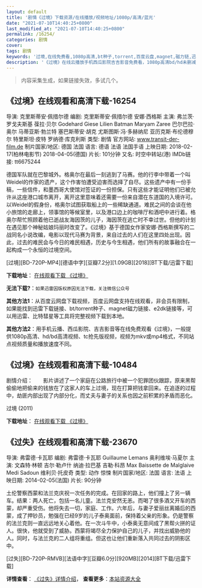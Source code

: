 ```yaml
---
layout: default
title: '剧情《过境》下载资源/在线播放/视频地址/1080p/高清/蓝光'
date: "2021-07-10T14:40:25+0800"
last_modified_at: "2021-07-10T14:40:25+0800"
permalink: /16254/
categories: 剧情
cover:
tags: 剧情
keywords: '过境,在线免费看,1080p高清,bt种子,torrent,百度云盘,magnet,磁力链,迅雷下载资源'
description: '《过境》在线云播放手机西瓜影院吉吉影音免费看，1080p高清bd/hd未删减完整版和tc抢先枪版，mkv/mp4格式，附带bt/torrent种子、magnet/磁力链、百度云盘、网盘资源迅雷下载链接'
---
```


>内容采集生成，如果链接失效，多试几个。


## 《过境》在线观看和高清下载-16254

导演: 克里斯蒂安·佩措尔德 编剧: 克里斯蒂安·佩措尔德 安娜·西格斯 主演: 弗兰茨·罗戈夫斯基 葆拉·贝尔 Godehard Giese Lilien Batman Maryam Zaree 巴尔巴拉·奥尔 马蒂亚斯·勃兰特 塞巴斯蒂安·胡克 尤斯图斯·冯·多赫纳尼 亚历克斯·布伦德穆尔 特里斯坦·皮特 罗纳德·库克利斯 类型: 剧情 官方网站: www.transit-der-film.de 制片国家/地区: 德国 法国 语言: 德语 法语 法国手语 上映日期: 2018-02-17(柏林电影节) 2018-04-05(德国) 片长: 101分钟 又名: 时空中转站(港) IMDb链接: tt6675244

德国军队就在巴黎城外。格奥尔在最后一刻逃到了马赛。他的行李中带着一个叫Weidel的作家的遗产，这个作害怕遭受迫害而选择了自尽。这些遗产中有一份手稿，一些信件，和墨西哥大使馆对签证的一份担保。只有这些才能证明他们已被允许从这座港口城市离开，离开这里意味着还需要一份来自潜在东道国的入境许可。以Weidel的假身份，格奥尔试图获取船上的一些稀缺通道。难民之间的会谈在他小旅馆的走廊上，领事馆的等候室里，以及港口边上的咖啡厅和酒吧中进行着。格奥尔帮忙照顾着他已逝战友海因茨的儿子，海因茨在逃亡时不幸过世。但他的计划在遇见那个神秘姑娘玛丽时改变了。《过境》基于德国女作家安娜·西格斯撰写的二战同名小说改编，电影以现代马赛为背景，来自过去的人们在这里四处出现。因此，过去的难民会与今日的难民相遇，历史与今生相遇，他们所有的故事融合在一起构成一个永恒的过境空间。


[过境][BD-720P-MP4][德语中字][豆瓣7.2分][1.09GB][2018][BT下载/迅雷下载]

**下载地址**： [在线观看下载 《过境》](https://www.btdx8.com/torrent/gj_2018.html) 


**无法下载?**：`如果迅雷因版权原因无法下载，关注微信公众号 `

**其他方法1**：从百度云网盘下载视频，百度云网盘支持在线观看，非会员有限制，如果能找到迅雷下载链接、bt/torrent种子、magnet磁力链接、e2dk链接等，可以用迅雷、比特彗星等工具将完整视频下载到本地。

**其他方法2**：用手机云播、西瓜影院、吉吉影音等在线免费观看《过境》，一般提供1080p高清、hd/bd高清视频、tc抢先版视频，视频为mkv或mp4格式，不同站点视频质量和播放速度不同。


## 《过境》在线观看和高清下载-10484

剧情介绍：　　影片讲述了一个家庭在公路旅行中被一个犯罪团伙跟踪，原来黑帮偷偷地把偷来的钱放在了这家人的车上过境，现在打算把钱拿回来。在追逐的过程中，劫匪内部出现了内部分化，而丈夫与妻子的关系也因之前积累的矛盾而恶化。


过境 (2011)

**下载地址**： [在线观看下载 《过境》](https://www.btbtdy.me/btdy/dy8325.html) 


## 《过失》在线观看和高清下载-23670

导演: 弗雷德·卡瓦耶 编剧: 弗雷德·卡瓦耶 Guillaume Lemans 奥利维埃·马夏尔 主演: 文森特·林顿 吉尔·勒卢什 纳迪·拉巴基 吉勒·科昂 Max Baissette de Malglaive Medi Sadoun 维利贝·托皮奇 类型: 动作 惊悚 制片国家/地区: 法国 语言: 法语 上映日期: 2014-02-05(法国) 片长: 90分钟

土伦警察西蒙和法兰克庆祝一次任务的完成。在回家的路上，他们撞上了另一辆车。结果：两人死亡，包括一名儿童。法兰克安然无恙。而喝了很多酒又开车的西蒙，却严重受伤。他将失去一切，家庭、工作。六年后，与妻子爱丽丝离婚后的西蒙，成了押钞员，勉强在已经9岁的儿子泰奥面前，保持着父亲的形象。仍是警察的法兰克则一直远远地关心着他。在一次斗牛中，小泰奥无意间成了黑帮火拼的证人。很快，他就受到了威胁。西蒙将竭尽全力保护自己的儿子，并找出威胁他的人。同时，与法兰克的二人组将重组。但这也让他们重新落入共同过去的阴影区中。


[过失][BD-720P-RMVB][法语中字][豆瓣6.0分][920MB][2014][BT下载/迅雷下载]

**详情查看**： [《过失》详情介绍](/movie/23670/)， **查看更多**：[本站资源大全](/movie/t/all/)

